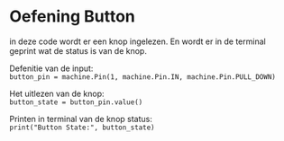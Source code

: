 # Oefening Button

in deze code wordt er een knop ingelezen. En wordt er in de terminal geprint wat de status is van de knop.

Defenitie van de input:\
``button_pin = machine.Pin(1, machine.Pin.IN, machine.Pin.PULL_DOWN)`` 

Het uitlezen van de knop:\
``button_state = button_pin.value()``

Printen in terminal van de knop status:\
``print("Button State:", button_state)``
